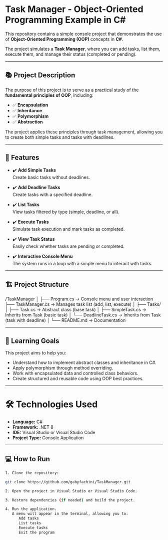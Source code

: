 # Task Manager - Object-Oriented Programming Example in C#

This repository contains a simple console project that demonstrates the use of **Object-Oriented Programming (OOP)** concepts in **C#**. 

The project simulates a **Task Manager**, where you can add tasks, list them, execute them, and manage their status (completed or pending).

---

## 📚 Project Description

The purpose of this project is to serve as a practical study of the **fundamental principles of OOP**, including:

- ✅ **Encapsulation**
- ✅ **Inheritance**
- ✅ **Polymorphism**
- ✅ **Abstraction**

The project applies these principles through task management, allowing you to create both simple tasks and tasks with deadlines.

---

## 🚀 Features

- ✔️ **Add Simple Tasks**  
  Create basic tasks without deadlines.

- ✔️ **Add Deadline Tasks**  
  Create tasks with a specified deadline.

- ✔️ **List Tasks**  
  View tasks filtered by type (simple, deadline, or all).

- ✔️ **Execute Tasks**  
  Simulate task execution and mark tasks as completed.

- ✔️ **View Task Status**  
  Easily check whether tasks are pending or completed.

- ✔️ **Interactive Console Menu**  
  The system runs in a loop with a simple menu to interact with tasks.

---

## 🏗️ Project Structure

/TaskManager
│
├── Program.cs → Console menu and user interaction
├── TaskManager.cs → Manages task list (add, list, execute)
│
├── Tasks/
│ ├── Task.cs → Abstract class (base task)
│ ├── SimpleTask.cs → Inherits from Task (basic task)
│ └── DeadlineTask.cs → Inherits from Task (task with deadline)
│
└── README.md → Documentation

---

## 🧠 Learning Goals

This project aims to help you:

- Understand how to implement abstract classes and inheritance in C#.
- Apply polymorphism through method overriding.
- Work with encapsulated data and controlled class behaviors.
- Create structured and reusable code using OOP best practices.

---
# 🛠️ Technologies Used

- **Language:** C#
- **Framework:** .NET 8
- **IDE:** Visual Studio or Visual Studio Code
- **Project Type:** Console Application

---

## 💻 How to Run

```bash
1. Clone the repository:

git clone https://github.com/gabyfachini/TaskManager.git

2. Open the project in Visual Studio or Visual Studio Code.

3. Restore dependencies (if needed) and build the project.

4. Run the application.
   A menu will appear in the terminal, allowing you to:
      Add tasks
      List tasks
      Execute tasks
      Exit the program

